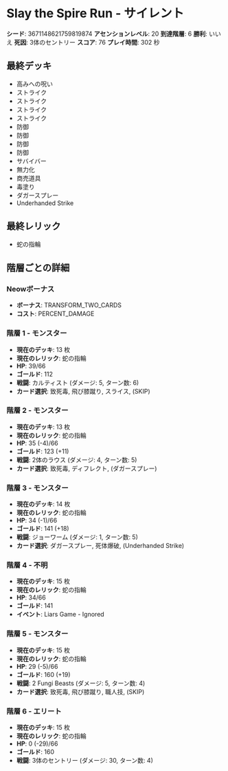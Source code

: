 # Slay the Spire Run - サイレント

**シード**: 3671148621759819874
**アセンションレベル**: 20
**到達階層**: 6
**勝利**: いいえ
**死因**: 3体のセントリー
**スコア**: 76
**プレイ時間**: 302 秒

## 最終デッキ
- 高みへの呪い
- ストライク
- ストライク
- ストライク
- ストライク
- 防御
- 防御
- 防御
- 防御
- サバイバー
- 無力化
- 商売道具
- 毒塗り
- ダガースプレー
- Underhanded Strike

## 最終レリック
- 蛇の指輪

## 階層ごとの詳細

### Neowボーナス
- **ボーナス**: TRANSFORM_TWO_CARDS
- **コスト**: PERCENT_DAMAGE

### 階層 1 - モンスター
- **現在のデッキ**: 13 枚
- **現在のレリック**: 蛇の指輪
- **HP**: 39/66
- **ゴールド**: 112
- **戦闘**: カルティスト (ダメージ: 5, ターン数: 6)
- **カード選択**: 致死毒, 飛び膝蹴り, スライス, (SKIP)

### 階層 2 - モンスター
- **現在のデッキ**: 13 枚
- **現在のレリック**: 蛇の指輪
- **HP**: 35 (-4)/66
- **ゴールド**: 123 (+11)
- **戦闘**: 2体のラウス (ダメージ: 4, ターン数: 5)
- **カード選択**: 致死毒, ディフレクト, (ダガースプレー)

### 階層 3 - モンスター
- **現在のデッキ**: 14 枚
- **現在のレリック**: 蛇の指輪
- **HP**: 34 (-1)/66
- **ゴールド**: 141 (+18)
- **戦闘**: ジョーワーム (ダメージ: 1, ターン数: 5)
- **カード選択**: ダガースプレー, 死体爆破, (Underhanded Strike)

### 階層 4 - 不明
- **現在のデッキ**: 15 枚
- **現在のレリック**: 蛇の指輪
- **HP**: 34/66
- **ゴールド**: 141
- **イベント**: Liars Game - Ignored

### 階層 5 - モンスター
- **現在のデッキ**: 15 枚
- **現在のレリック**: 蛇の指輪
- **HP**: 29 (-5)/66
- **ゴールド**: 160 (+19)
- **戦闘**: 2 Fungi Beasts (ダメージ: 5, ターン数: 4)
- **カード選択**: 致死毒, 飛び膝蹴り, 職人技, (SKIP)

### 階層 6 - エリート
- **現在のデッキ**: 15 枚
- **現在のレリック**: 蛇の指輪
- **HP**: 0 (-29)/66
- **ゴールド**: 160
- **戦闘**: 3体のセントリー (ダメージ: 30, ターン数: 4)
